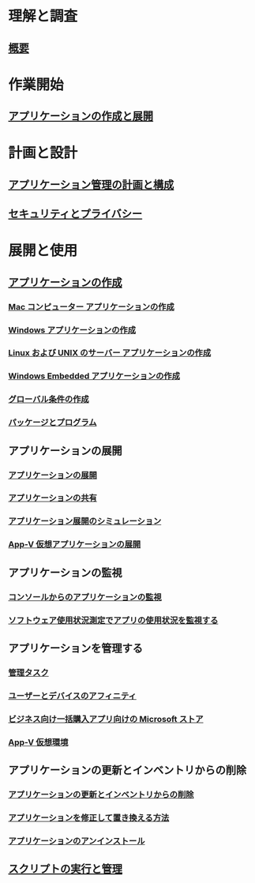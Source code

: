 # 理解と調査
## [概要](understand/introduction-to-application-management.md)

# 作業開始
## [アプリケーションの作成と展開](get-started/create-and-deploy-an-application.md)

# 計画と設計
## [アプリケーション管理の計画と構成](plan-design/plan-for-and-configure-application-management.md)
## [セキュリティとプライバシー](plan-design/security-and-privacy-for-application-management.md)

# 展開と使用

## [アプリケーションの作成](deploy-use/create-applications.md)
### [Mac コンピューター アプリケーションの作成](get-started/creating-mac-computer-applications.md)
### [Windows アプリケーションの作成](get-started/creating-windows-applications.md)
### [Linux および UNIX のサーバー アプリケーションの作成](get-started/creating-linux-and-unix-server-applications.md)
### [Windows Embedded アプリケーションの作成](get-started/creating-windows-embedded-applications.md)
### [グローバル条件の作成](deploy-use/create-global-conditions.md)
### [パッケージとプログラム](deploy-use/packages-and-programs.md)

## アプリケーションの展開
### [アプリケーションの展開](deploy-use/deploy-applications.md)
### [アプリケーションの共有](deploy-use/share-applications.md)
### [アプリケーション展開のシミュレーション](deploy-use/simulate-application-deployments.md)
### [App-V 仮想アプリケーションの展開](get-started/deploying-app-v-virtual-applications.md)

## アプリケーションの監視
### [コンソールからのアプリケーションの監視](deploy-use/monitor-applications-from-the-console.md)
### [ソフトウェア使用状況測定でアプリの使用状況を監視する](deploy-use/monitor-app-usage-with-software-metering.md)

## アプリケーションを管理する
### [管理タスク](deploy-use/management-tasks-applications.md)
### [ユーザーとデバイスのアフィニティ](deploy-use/link-users-and-devices-with-user-device-affinity.md)
### [ビジネス向け一括購入アプリ向けの Microsoft ストア](deploy-use/manage-apps-from-the-windows-store-for-business.md)
### [App-V 仮想環境](deploy-use/create-app-v-virtual-environments.md)

## アプリケーションの更新とインベントリからの削除
### [アプリケーションの更新とインベントリからの削除](deploy-use/update-and-retire-applications.md)
### [アプリケーションを修正して置き換える方法](deploy-use/revise-and-supersede-applications.md)
### [アプリケーションのアンインストール](deploy-use/uninstall-applications.md)

## [スクリプトの実行と管理](deploy-use/create-deploy-scripts.md)
